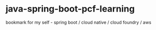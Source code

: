 # java-spring-boot-pcf-learning
bookmark for my self - spring boot / cloud native / cloud foundry / aws
